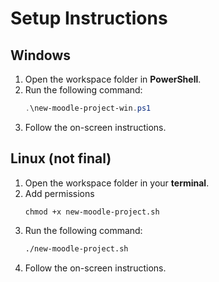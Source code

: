 # Setup Instructions

## Windows

1. Open the workspace folder in **PowerShell**.
2. Run the following command:
    ```powershell
    .\new-moodle-project-win.ps1
    ```
3. Follow the on-screen instructions.

## Linux (not final)

1. Open the workspace folder in your **terminal**.
2. Add permissions
    ```
    chmod +x new-moodle-project.sh
    ```
2. Run the following command:
    ```bash
    ./new-moodle-project.sh
    ```
3. Follow the on-screen instructions.
